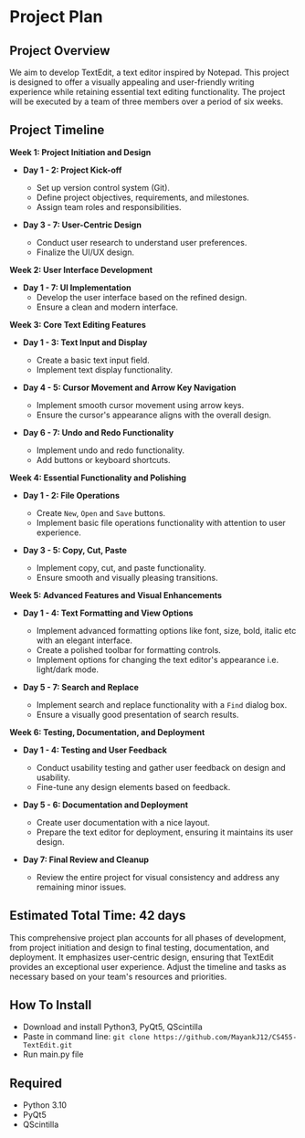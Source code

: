 # Project Plan

## Project Overview

We aim to develop TextEdit, a text editor inspired by Notepad. This project is designed to offer a visually appealing and user-friendly writing experience while retaining essential text editing functionality. The project will be executed by a team of three members over a period of six weeks.

## Project Timeline

**Week 1: Project Initiation and Design**

- **Day 1 - 2: Project Kick-off**
  - Set up version control system (Git).
  - Define project objectives, requirements, and milestones.
  - Assign team roles and responsibilities.

- **Day 3 - 7: User-Centric Design**
  - Conduct user research to understand user preferences.
  - Finalize the UI/UX design.

**Week 2: User Interface Development**

- **Day 1 - 7: UI Implementation**
  - Develop the user interface based on the refined design.
  - Ensure a clean and modern interface.

**Week 3: Core Text Editing Features**

- **Day 1 - 3: Text Input and Display**
  - Create a basic text input field.
  - Implement text display functionality.
  
- **Day 4 - 5: Cursor Movement and Arrow Key Navigation**
  - Implement smooth cursor movement using arrow keys.
  - Ensure the cursor's appearance aligns with the overall design.

- **Day 6 - 7: Undo and Redo Functionality**
  - Implement undo and redo functionality.
  - Add buttons or keyboard shortcuts.  

**Week 4: Essential Functionality and Polishing**

- **Day 1 - 2: File Operations**
  - Create `New`, `Open` and `Save` buttons.
  - Implement basic file operations functionality with attention to user experience.

- **Day 3 - 5: Copy, Cut, Paste**
  - Implement copy, cut, and paste functionality.
  - Ensure smooth and visually pleasing transitions.

**Week 5: Advanced Features and Visual Enhancements**

- **Day 1 - 4: Text Formatting and View Options**
  - Implement advanced formatting options like font, size, bold, italic etc with an elegant interface.
  - Create a polished toolbar for formatting controls.
  - Implement options for changing the text editor's appearance i.e. light/dark mode.

- **Day 5 - 7: Search and Replace**
  - Implement search and replace functionality with a `Find` dialog box.
  - Ensure a visually good presentation of search results.

**Week 6: Testing, Documentation, and Deployment**

- **Day 1 - 4: Testing and User Feedback**
  - Conduct usability testing and gather user feedback on design and usability.
  - Fine-tune any design elements based on feedback.

- **Day 5 - 6: Documentation and Deployment**
  - Create user documentation with a nice layout.
  - Prepare the text editor for deployment, ensuring it maintains its user design.

- **Day 7: Final Review and Cleanup**
  - Review the entire project for visual consistency and address any remaining minor issues.

## Estimated Total Time: 42 days

This comprehensive project plan accounts for all phases of development, from project initiation and design to final testing, documentation, and deployment. It emphasizes user-centric design, ensuring that TextEdit provides an exceptional user experience. Adjust the timeline and tasks as necessary based on your team's resources and priorities.


## How To Install

   - Download and install Python3, PyQt5, QScintilla
   - Paste in command line: `git clone https://github.com/MayankJ12/CS455-TextEdit.git`
   - Run main.py file
   
## Required

   - Python 3.10
   - PyQt5
   - QScintilla
    

    
    
   


